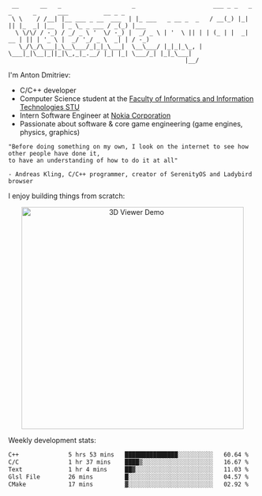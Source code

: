 ```
 __      __   _                    _                      ___ _ _   _  _      _      ___          __ _ _     
 \ \    / /__| |__ ___ _ __  ___  | |_ ___   _ __ _  _   / __(_) |_| || |_  _| |__  | _ \_ _ ___ / _(_) |___ 
  \ \/\/ / -_) / _/ _ \ '  \/ -_) |  _/ _ \ | '  \ || | | (_ | |  _| __ | || | '_ \ |  _/ '_/ _ \  _| | / -_)
   \_/\_/\___|_\__\___/_|_|_\___|  \__\___/ |_|_|_\_, |  \___|_|\__|_||_|\_,_|_.__/ |_| |_| \___/_| |_|_\___|
                                                  |__/                                                       
```

I'm Anton Dmitriev:
* C/C++ developer 
* Computer Science student at the [Faculty of Informatics and Information Technologies STU](https://www.fiit.stuba.sk/en.html?page_id=749)
* Intern Software Engineer at [Nokia Corporation](https://www.nokia.com/)
* Passionate about software & core game engineering (game engines, physics, graphics)

```
"Before doing something on my own, I look on the internet to see how other people have done it,  
to have an understanding of how to do it at all"

- Andreas Kling, C/C++ programmer, creator of SerenityOS and Ladybird browser
```


I enjoy building things from scratch:

<div align="center">
  <a href="https://github.com/admtrv/objcurses">
    <img src="https://raw.githubusercontent.com/admtrv/objcurses/main/resources/images/demo.gif" width="450" alt="3D Viewer Demo">
  </a>
</div>


Weekly development stats:
<!--START_SECTION:waka-->

```txt
C++              5 hrs 53 mins   ███████████████░░░░░░░░░░   60.64 %
C/C              1 hr 37 mins    ████▒░░░░░░░░░░░░░░░░░░░░   16.67 %
Text             1 hr 4 mins     ██▓░░░░░░░░░░░░░░░░░░░░░░   11.03 %
Glsl File        26 mins         █░░░░░░░░░░░░░░░░░░░░░░░░   04.57 %
CMake            17 mins         ▓░░░░░░░░░░░░░░░░░░░░░░░░   02.92 %
```

<!--END_SECTION:waka-->
